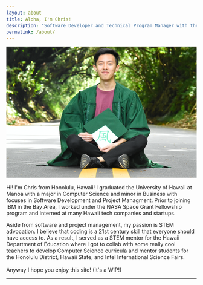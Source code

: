 ```yaml
---
layout: about
title: Aloha, I'm Chris!
description: "Software Developer and Technical Program Manager with the goal of using technology to create value."
permalink: /about/
---
```


<img class="ui fluid centered large image" src="../images/chris.png">

Hi! I'm Chris from Honolulu, Hawaii!
I graduated the University of Hawaii at Manoa with a major in Computer Science and minor in Business with focuses in Software Development and Project Managment.
Prior to joining IBM in the Bay Area, I worked under the NASA Space Grant Fellowship program and interned at many Hawaii tech companies and startups.

Aside from software and project management, my passion is STEM advocation.
I believe that coding is a 21st century skill that everyone should have access to.
As a result, I served as a STEM mentor for the Hawaii Department of Education where I got to collab with some really cool teachers to develop Computer Science curricula and mentor students for the Honolulu District, Hawaii State, and Intel International Science Fairs.
<br>
<br>
Anyway I hope you enjoy this site! (It's a WIP!)
<hr>
